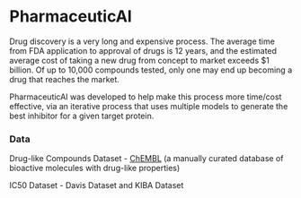 # PharmaceuticAI

Drug discovery is a very long and expensive process. The average time from FDA application to approval of drugs is 12 years, and the estimated average cost of taking a new drug from concept to market exceeds $1 billion. Of up to 10,000 compounds tested, only one may end up becoming a drug that reaches the market. 

PharmaceuticAI was developed to help make this process more time/cost effective, via an iterative process that uses multiple models to generate the best inhibitor for a given target protein. 

### Data
Drug-like Compounds Dataset - [ChEMBL](https://www.ebi.ac.uk/chembl/) (a manually curated database of bioactive molecules with drug-like properties)

IC50 Dataset - Davis Dataset and KIBA Dataset
